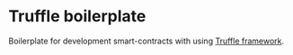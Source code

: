 # Truffle boilerplate

Boilerplate for development smart-contracts with using [Truffle framework](http://truffleframework.com/).
